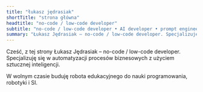 ```yaml
---
title: "łukasz jędrasiak"
shortTitle: "strona główna"
headtitle: "no-code / low-code developer"
subtitle: "no-code / low-code developer • AI developer • prompt engineer"
summary: "Łukasz Jędrasiak – no-code / low-code developer. Specjalizuję się w automatyzacji procesów biznesowych z użyciem sztucznej inteligencji (SI)."
---
```


Cześć, z tej strony Łukasz Jędrasiak – no-code / low-code developer. Specjalizuję się w automatyzacji procesów biznesowych z użyciem sztucznej inteligencji.

W wolnym czasie buduję robota edukacyjnego do nauki programowania, robotyki i SI.